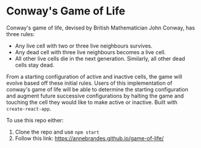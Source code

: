 # Conway's Game of Life

Conway's game of life, devised by British Mathematician John Conway, has three rules: 
- Any live cell with two or three live neighbours survives.
- Any dead cell with three live neighbours becomes a live cell.
- All other live cells die in the next generation. Similarly, all other dead cells stay dead.

From a starting configuration of active and inactive cells, the game will evolve based off these initial rules. Users of this implementation of conway's game of life will be able to determine the starting configuration and augment future successive configurations by halting the game and touching the cell they would like to make active or inactive. Built with `create-react-app`.

To use this repo either: 
1. Clone the repo and use `npm start`
2. Follow this link: https://annebrandes.github.io/game-of-life/



